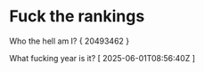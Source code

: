 # Fuck the rankings

Who the hell am I?
{ 20493462 }

What fucking year is it?
[ 2025-06-01T08:56:40Z ]
